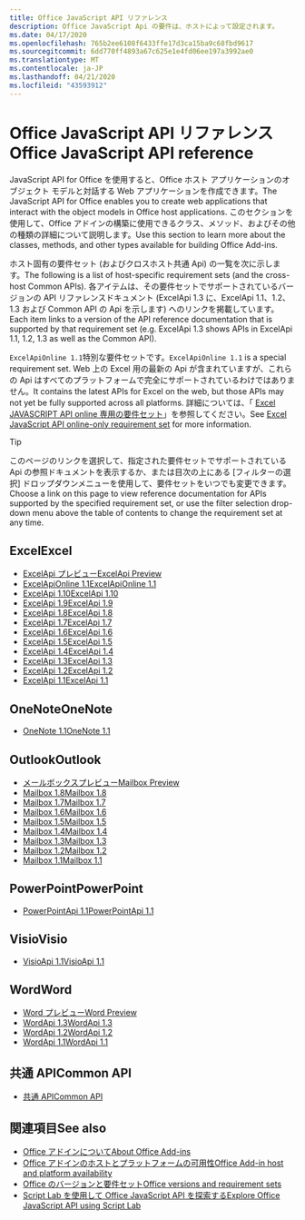 ```yaml
---
title: Office JavaScript API リファレンス
description: Office JavaScript Api の要件は、ホストによって設定されます。
ms.date: 04/17/2020
ms.openlocfilehash: 765b2ee6108f6433ffe17d3ca15ba9c68fbd9617
ms.sourcegitcommit: 6dd770ff4893a67c625e1e4fd06ee197a3992ae0
ms.translationtype: MT
ms.contentlocale: ja-JP
ms.lasthandoff: 04/21/2020
ms.locfileid: "43593912"
---
```

# <a name="office-javascript-api-reference"></a><span data-ttu-id="bab92-103">Office JavaScript API リファレンス</span><span class="sxs-lookup"><span data-stu-id="bab92-103">Office JavaScript API reference</span></span>

<span data-ttu-id="bab92-104">JavaScript API for Office を使用すると、Office ホスト アプリケーションのオブジェクト モデルと対話する Web アプリケーションを作成できます。</span><span class="sxs-lookup"><span data-stu-id="bab92-104">The JavaScript API for Office enables you to create web applications that interact with the object models in Office host applications.</span></span> <span data-ttu-id="bab92-105">このセクションを使用して、Office アドインの構築に使用できるクラス、メソッド、およびその他の種類の詳細について説明します。</span><span class="sxs-lookup"><span data-stu-id="bab92-105">Use this section to learn more about the classes, methods, and other types available for building Office Add-ins.</span></span>

<span data-ttu-id="bab92-106">ホスト固有の要件セット (およびクロスホスト共通 Api) の一覧を次に示します。</span><span class="sxs-lookup"><span data-stu-id="bab92-106">The following is a list of host-specific requirement sets (and the cross-host Common APIs).</span></span> <span data-ttu-id="bab92-107">各アイテムは、その要件セットでサポートされているバージョンの API リファレンスドキュメント (ExcelApi 1.3 に、ExcelApi 1.1、1.2、1.3 および Common API の Api を示します) へのリンクを掲載しています。</span><span class="sxs-lookup"><span data-stu-id="bab92-107">Each item links to a version of the API reference documentation that is supported by that requirement set (e.g. ExcelApi 1.3 shows APIs in ExcelApi 1.1, 1.2, 1.3 as well as the Common API).</span></span>

<span data-ttu-id="bab92-108">`ExcelApiOnline 1.1`特別な要件セットです。</span><span class="sxs-lookup"><span data-stu-id="bab92-108">`ExcelApiOnline 1.1` is a special requirement set.</span></span> <span data-ttu-id="bab92-109">Web 上の Excel 用の最新の Api が含まれていますが、これらの Api はすべてのプラットフォームで完全にサポートされているわけではありません。</span><span class="sxs-lookup"><span data-stu-id="bab92-109">It contains the latest APIs for Excel on the web, but those APIs may not yet be fully supported across all platforms.</span></span> <span data-ttu-id="bab92-110">詳細については、「 [Excel JAVASCRIPT API online 専用の要件セット](/office/dev/add-ins/reference/requirement-sets/excel-api-online-requirement-set)」を参照してください。</span><span class="sxs-lookup"><span data-stu-id="bab92-110">See [Excel JavaScript API online-only requirement set](/office/dev/add-ins/reference/requirement-sets/excel-api-online-requirement-set) for more information.</span></span>

> [!TIP]
> <span data-ttu-id="bab92-111">このページのリンクを選択して、指定された要件セットでサポートされている Api の参照ドキュメントを表示するか、または目次の上にある [フィルターの選択] ドロップダウンメニューを使用して、要件セットをいつでも変更できます。</span><span class="sxs-lookup"><span data-stu-id="bab92-111">Choose a link on this page to view reference documentation for APIs supported by the specified requirement set, or use the filter selection drop-down menu above the table of contents to change the requirement set at any time.</span></span>

## <a name="excel"></a><span data-ttu-id="bab92-112">Excel</span><span class="sxs-lookup"><span data-stu-id="bab92-112">Excel</span></span>

- [<span data-ttu-id="bab92-113">ExcelApi プレビュー</span><span class="sxs-lookup"><span data-stu-id="bab92-113">ExcelApi Preview</span></span>](/javascript/api/excel?view=excel-js-preview)
- [<span data-ttu-id="bab92-114">ExcelApiOnline 1.1</span><span class="sxs-lookup"><span data-stu-id="bab92-114">ExcelApiOnline 1.1</span></span>](/javascript/api/excel?view=excel-js-online)
- [<span data-ttu-id="bab92-115">ExcelApi 1.10</span><span class="sxs-lookup"><span data-stu-id="bab92-115">ExcelApi 1.10</span></span>](/javascript/api/excel?view=excel-js-1.10)
- [<span data-ttu-id="bab92-116">ExcelApi 1.9</span><span class="sxs-lookup"><span data-stu-id="bab92-116">ExcelApi 1.9</span></span>](/javascript/api/excel?view=excel-js-1.9)
- [<span data-ttu-id="bab92-117">ExcelApi 1.8</span><span class="sxs-lookup"><span data-stu-id="bab92-117">ExcelApi 1.8</span></span>](/javascript/api/excel?view=excel-js-1.8)
- [<span data-ttu-id="bab92-118">ExcelApi 1.7</span><span class="sxs-lookup"><span data-stu-id="bab92-118">ExcelApi 1.7</span></span>](/javascript/api/excel?view=excel-js-1.7)
- [<span data-ttu-id="bab92-119">ExcelApi 1.6</span><span class="sxs-lookup"><span data-stu-id="bab92-119">ExcelApi 1.6</span></span>](/javascript/api/excel?view=excel-js-1.6)
- [<span data-ttu-id="bab92-120">ExcelApi 1.5</span><span class="sxs-lookup"><span data-stu-id="bab92-120">ExcelApi 1.5</span></span>](/javascript/api/excel?view=excel-js-1.5)
- [<span data-ttu-id="bab92-121">ExcelApi 1.4</span><span class="sxs-lookup"><span data-stu-id="bab92-121">ExcelApi 1.4</span></span>](/javascript/api/excel?view=excel-js-1.4)
- [<span data-ttu-id="bab92-122">ExcelApi 1.3</span><span class="sxs-lookup"><span data-stu-id="bab92-122">ExcelApi 1.3</span></span>](/javascript/api/excel?view=excel-js-1.3)
- [<span data-ttu-id="bab92-123">ExcelApi 1.2</span><span class="sxs-lookup"><span data-stu-id="bab92-123">ExcelApi 1.2</span></span>](/javascript/api/excel?view=excel-js-1.2)
- [<span data-ttu-id="bab92-124">ExcelApi 1.1</span><span class="sxs-lookup"><span data-stu-id="bab92-124">ExcelApi 1.1</span></span>](/javascript/api/excel?view=excel-js-1.1)

## <a name="onenote"></a><span data-ttu-id="bab92-125">OneNote</span><span class="sxs-lookup"><span data-stu-id="bab92-125">OneNote</span></span>

- [<span data-ttu-id="bab92-126">OneNote 1.1</span><span class="sxs-lookup"><span data-stu-id="bab92-126">OneNote 1.1</span></span>](/javascript/api/onenote?view=onenote-js-1.1)

## <a name="outlook"></a><span data-ttu-id="bab92-127">Outlook</span><span class="sxs-lookup"><span data-stu-id="bab92-127">Outlook</span></span>

- [<span data-ttu-id="bab92-128">メールボックスプレビュー</span><span class="sxs-lookup"><span data-stu-id="bab92-128">Mailbox Preview</span></span>](/javascript/api/outlook?view=outlook-js-preview)
- [<span data-ttu-id="bab92-129">Mailbox 1.8</span><span class="sxs-lookup"><span data-stu-id="bab92-129">Mailbox 1.8</span></span>](/javascript/api/outlook?view=outlook-js-1.8)
- [<span data-ttu-id="bab92-130">Mailbox 1.7</span><span class="sxs-lookup"><span data-stu-id="bab92-130">Mailbox 1.7</span></span>](/javascript/api/outlook?view=outlook-js-1.7)
- [<span data-ttu-id="bab92-131">Mailbox 1.6</span><span class="sxs-lookup"><span data-stu-id="bab92-131">Mailbox 1.6</span></span>](/javascript/api/outlook?view=outlook-js-1.6)
- [<span data-ttu-id="bab92-132">Mailbox 1.5</span><span class="sxs-lookup"><span data-stu-id="bab92-132">Mailbox 1.5</span></span>](/javascript/api/outlook?view=outlook-js-1.5)
- [<span data-ttu-id="bab92-133">Mailbox 1.4</span><span class="sxs-lookup"><span data-stu-id="bab92-133">Mailbox 1.4</span></span>](/javascript/api/outlook?view=outlook-js-1.4)
- [<span data-ttu-id="bab92-134">Mailbox 1.3</span><span class="sxs-lookup"><span data-stu-id="bab92-134">Mailbox 1.3</span></span>](/javascript/api/outlook?view=outlook-js-1.3)
- [<span data-ttu-id="bab92-135">Mailbox 1.2</span><span class="sxs-lookup"><span data-stu-id="bab92-135">Mailbox 1.2</span></span>](/javascript/api/outlook?view=outlook-js-1.2)
- [<span data-ttu-id="bab92-136">Mailbox 1.1</span><span class="sxs-lookup"><span data-stu-id="bab92-136">Mailbox 1.1</span></span>](/javascript/api/outlook?view=outlook-js-1.1)

## <a name="powerpoint"></a><span data-ttu-id="bab92-137">PowerPoint</span><span class="sxs-lookup"><span data-stu-id="bab92-137">PowerPoint</span></span>

- [<span data-ttu-id="bab92-138">PowerPointApi 1.1</span><span class="sxs-lookup"><span data-stu-id="bab92-138">PowerPointApi 1.1</span></span>](/javascript/api/powerpoint?view=powerpoint-js-1.1)

## <a name="visio"></a><span data-ttu-id="bab92-139">Visio</span><span class="sxs-lookup"><span data-stu-id="bab92-139">Visio</span></span>

- [<span data-ttu-id="bab92-140">VisioApi 1.1</span><span class="sxs-lookup"><span data-stu-id="bab92-140">VisioApi 1.1</span></span>](/javascript/api/visio?view=visio-js-1.1)

## <a name="word"></a><span data-ttu-id="bab92-141">Word</span><span class="sxs-lookup"><span data-stu-id="bab92-141">Word</span></span>

- [<span data-ttu-id="bab92-142">Word プレビュー</span><span class="sxs-lookup"><span data-stu-id="bab92-142">Word Preview</span></span>](/javascript/api/word?view=word-js-preview)
- [<span data-ttu-id="bab92-143">WordApi 1.3</span><span class="sxs-lookup"><span data-stu-id="bab92-143">WordApi 1.3</span></span>](/javascript/api/word?view=word-js-1.3)
- [<span data-ttu-id="bab92-144">WordApi 1.2</span><span class="sxs-lookup"><span data-stu-id="bab92-144">WordApi 1.2</span></span>](/javascript/api/word?view=word-js-1.2)
- [<span data-ttu-id="bab92-145">WordApi 1.1</span><span class="sxs-lookup"><span data-stu-id="bab92-145">WordApi 1.1</span></span>](/javascript/api/word?view=word-js-1.1)

## <a name="common-api"></a><span data-ttu-id="bab92-146">共通 API</span><span class="sxs-lookup"><span data-stu-id="bab92-146">Common API</span></span>

- [<span data-ttu-id="bab92-147">共通 API</span><span class="sxs-lookup"><span data-stu-id="bab92-147">Common API</span></span>](/javascript/api/office?view=common-js)

## <a name="see-also"></a><span data-ttu-id="bab92-148">関連項目</span><span class="sxs-lookup"><span data-stu-id="bab92-148">See also</span></span>

- [<span data-ttu-id="bab92-149">Office アドインについて</span><span class="sxs-lookup"><span data-stu-id="bab92-149">About Office Add-ins</span></span>](/office/dev/add-ins/overview)
- [<span data-ttu-id="bab92-150">Office アドインのホストとプラットフォームの可用性</span><span class="sxs-lookup"><span data-stu-id="bab92-150">Office Add-in host and platform availability</span></span>](/office/dev/add-ins/overview/office-add-in-availability)
- [<span data-ttu-id="bab92-151">Office のバージョンと要件セット</span><span class="sxs-lookup"><span data-stu-id="bab92-151">Office versions and requirement sets</span></span>](/office/dev/add-ins/develop/office-versions-and-requirement-sets)
- [<span data-ttu-id="bab92-152">Script Lab を使用して Office JavaScript API を探索する</span><span class="sxs-lookup"><span data-stu-id="bab92-152">Explore Office JavaScript API using Script Lab</span></span>](/office/dev/add-ins/overview/explore-with-script-lab)
